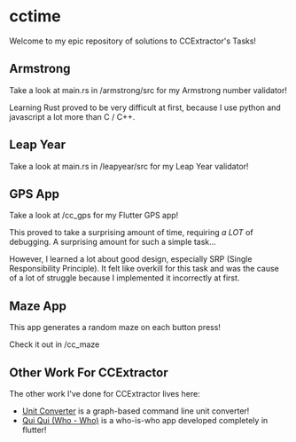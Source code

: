 # cctime
Welcome to my epic repository of solutions to CCExtractor's Tasks!

## Armstrong

Take a look at main.rs in /armstrong/src for my Armstrong number validator!

Learning Rust proved to be very difficult at first, because I use python and javascript a lot more than C / C++.

## Leap Year

Take a look at main.rs in /leapyear/src for my Leap Year validator!

## GPS App

Take a look at /cc_gps for my Flutter GPS app!

This proved to take a surprising amount of time, requiring _a LOT_ of debugging. A surprising amount for such a simple task...

However, I learned a lot about good design, especially SRP (Single Responsibility Principle). It felt like overkill for this task and was the cause of a lot of struggle because I implemented it incorrectly at first.

## Maze App

This app generates a random maze on each button press!

Check it out in /cc_maze

## Other Work For CCExtractor

The other work I've done for CCExtractor lives here:

- [Unit Converter](https://github.com/dhrumilp15/UnitConverter) is a graph-based command line unit converter!
- [Qui Qui (Who - Who)](https://github.com/dhrumilp15/quiqui) is a who-is-who app developed completely in flutter!
